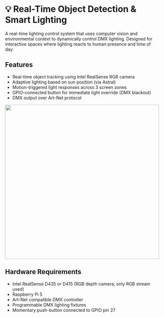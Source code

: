 # 💡 Real-Time Object Detection & Smart Lighting

A real-time lighting control system that uses computer vision and environmental context to dynamically control DMX lighting. Designed for interactive spaces where lighting reacts to human presence and time of day.

## Features

- Real-time object tracking using Intel RealSense RGB camera
- Adaptive lighting based on sun position (via Astral)
- Motion-triggered light responses across 3 screen zones
- GPIO-connected button for immediate light override (DMX blackout)
- DMX output over Art-Net protocol

<img src="https://github.com/user-attachments/assets/2de7d450-a7d3-40a2-9bd2-daca3a457700" width="500"/>

## Hardware Requirements

- Intel RealSense D435 or D415 (RGB depth camera; only RGB stream used)
- Raspberry Pi 5
- Art-Net compatible DMX controller
- Programmable DMX lighting fixtures
- Momentary push-button connected to GPIO pin 27
